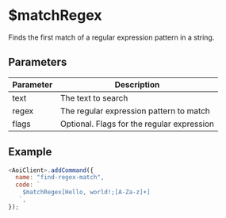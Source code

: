 # $matchRegex

Finds the first match of a regular expression pattern in a string.

## Parameters

| Parameter | Description                                  |
| --------- | -------------------------------------------- |
| text      | The text to search                           |
| regex     | The regular expression pattern to match      |
| flags     | Optional. Flags for the regular expression   |

## Example

```js
<AoiClient>.addCommand({
  name: "find-regex-match",
  code: `
    $matchRegex[Hello, world!;[A-Za-z]+]
   `,
});
```